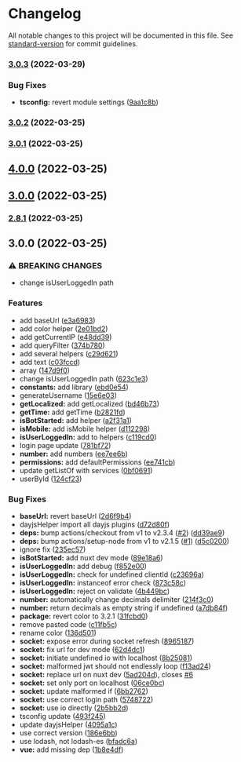 # Changelog

All notable changes to this project will be documented in this file. See [standard-version](https://github.com/conventional-changelog/standard-version) for commit guidelines.

### [3.0.3](https://github.com/sogebot/sogebot.dev/compare/v3.0.2...v3.0.3) (2022-03-29)


### Bug Fixes

* **tsconfig:** revert module settings ([9aa1c8b](https://github.com/sogebot/sogebot.dev/commit/9aa1c8b73634c1bcb9e8fec0f6c01b55ee2248b9))

### [3.0.2](https://github.com/sogebot/sogebot.dev/compare/v2.8.1...v3.0.2) (2022-03-25)

### [3.0.1](https://github.com/sogebot/sogebot.dev/compare/v4.0.0...v3.0.1) (2022-03-25)

## [4.0.0](https://github.com/sogebot/sogebot.dev/compare/v2.8.1...v4.0.0) (2022-03-25)

## [3.0.0](https://github.com/sogebot/sogebot.dev/compare/v2.8.1...v3.0.0) (2022-03-25)

### [2.8.1](https://github.com/sogebot/sogebot.dev/compare/v3.0.0...v2.8.1) (2022-03-25)

## 3.0.0 (2022-03-25)


### ⚠ BREAKING CHANGES

* change isUserLoggedIn path

### Features

* add baseUrl ([e3a6983](https://github.com/sogebot/sogebot.dev/commit/e3a6983c952305499bd084989bf05ff722896c12))
* add color helper ([2e01bd2](https://github.com/sogebot/sogebot.dev/commit/2e01bd28228697e68eb2ab5f36281e8f715b16a6))
* add getCurrentIP ([e48dd39](https://github.com/sogebot/sogebot.dev/commit/e48dd394aa4349d82849f6cc3839361e88294d72))
* add queryFilter ([374b780](https://github.com/sogebot/sogebot.dev/commit/374b7801c767aa0c55ca17106dfe5d9412566934))
* add several helpers ([c29d621](https://github.com/sogebot/sogebot.dev/commit/c29d621904f3d7ba7944ac3adc5e212b1ef918d4))
* add text ([c03fccd](https://github.com/sogebot/sogebot.dev/commit/c03fccd04e1145decf7b9b21fc6421ac5fd39acb))
* array ([147d9f0](https://github.com/sogebot/sogebot.dev/commit/147d9f05bd422db27992ce0203e016d6c1cfb546))
* change isUserLoggedIn path ([623c1e3](https://github.com/sogebot/sogebot.dev/commit/623c1e341b6fec4612ecfb16f430d9c88815739b))
* **constants:** add library ([ebd0e54](https://github.com/sogebot/sogebot.dev/commit/ebd0e540f6a27b7a85be2ded0a9b38d969dba2e2))
* generateUsername ([15e6e03](https://github.com/sogebot/sogebot.dev/commit/15e6e036a96424b53807a2bd075393fcfdc740c2))
* **getLocalized:** add getLocalized ([bd46b73](https://github.com/sogebot/sogebot.dev/commit/bd46b73f639e43688eb73c75b6adcc35f460950e))
* **getTime:** add getTime ([b2821fd](https://github.com/sogebot/sogebot.dev/commit/b2821fd716cde7cc741d03636cb5b25da041745f))
* **isBotStarted:** add helper ([a2f31a1](https://github.com/sogebot/sogebot.dev/commit/a2f31a193f6c34fb3818f5b7339d12e80fa2c2f5))
* **isMobile:** add isMobile helper ([d112298](https://github.com/sogebot/sogebot.dev/commit/d1122982fbcd43af7942590898b4292653a157f4))
* **isUserLoggedIn:** add to helpers ([c119cd0](https://github.com/sogebot/sogebot.dev/commit/c119cd0e954ade4d1d705da11ff1d3b9f5726462))
* login page update ([781bf72](https://github.com/sogebot/sogebot.dev/commit/781bf72b4f039157bf156dc0ef2d2db8d875ffd2))
* **number:** add numbers ([ee7ee6b](https://github.com/sogebot/sogebot.dev/commit/ee7ee6b7911d0790fe21acc46001ec534e779b8f))
* **permissions:** add defaultPermissions ([ee741cb](https://github.com/sogebot/sogebot.dev/commit/ee741cb376cc294647ffeb75855e79dd2d910d97))
* update getListOf with services ([0bf0691](https://github.com/sogebot/sogebot.dev/commit/0bf069111f001a07540ea9ea9192cd9297612d7a))
* userById ([124cf23](https://github.com/sogebot/sogebot.dev/commit/124cf232ab62432c322fc47559248d6a2a8d4492))


### Bug Fixes

* **baseUrl:** revert baseUrl ([2d6f9b4](https://github.com/sogebot/sogebot.dev/commit/2d6f9b427353a9c39914964bc3f6f610b27f5ace))
* dayjsHelper import all dayjs plugins ([d72d80f](https://github.com/sogebot/sogebot.dev/commit/d72d80f69547c8564b947728ee87b4fe3c189389))
* **deps:** bump actions/checkout from v1 to v2.3.4 ([#2](https://github.com/sogebot/sogebot.dev/issues/2)) ([dd39ae9](https://github.com/sogebot/sogebot.dev/commit/dd39ae933a55d6917b7b2bd219673404337f979f))
* **deps:** bump actions/setup-node from v1 to v2.1.5 ([#1](https://github.com/sogebot/sogebot.dev/issues/1)) ([d5c0200](https://github.com/sogebot/sogebot.dev/commit/d5c0200041e3aee053d2f163d194b88ef1038a67))
* ignore fix ([235ec57](https://github.com/sogebot/sogebot.dev/commit/235ec571524ff6ee970b11cf6cb65cd27767b84f))
* **isBotStarted:** add nuxt dev mode ([89e18a6](https://github.com/sogebot/sogebot.dev/commit/89e18a6c895c28e842e8e16ffa4f55e10e727957))
* **isUserLoggedIn:** add debug ([f852e00](https://github.com/sogebot/sogebot.dev/commit/f852e00820defee5f18fc5f2dcd9354a1e88937d))
* **isUserLoggedIn:** check for undefined clientId ([c23696a](https://github.com/sogebot/sogebot.dev/commit/c23696ab66de50e8f021da7584d9907cf398d04e))
* **isUserLoggedIn:** instanceof error check ([873c58c](https://github.com/sogebot/sogebot.dev/commit/873c58cf153037fba7b2b080552e349988d43d4e))
* **isUserLoggedIn:** reject on validate ([4b449bc](https://github.com/sogebot/sogebot.dev/commit/4b449bc85a30b02a8415608dc3b3caee5d516897))
* **number:** automatically change decimals delimiter ([214f3c0](https://github.com/sogebot/sogebot.dev/commit/214f3c063bf015782c70c46a7ef94375a3ff4a0f))
* **number:** return decimals as empty string if undefined ([a7db84f](https://github.com/sogebot/sogebot.dev/commit/a7db84f28a5002e60e574940caedaaa4a63dac80))
* **package:** revert color to 3.2.1 ([31fcbd0](https://github.com/sogebot/sogebot.dev/commit/31fcbd052b3078c8e40d322a41d203d09992578f))
* remove pasted code ([c11fb5c](https://github.com/sogebot/sogebot.dev/commit/c11fb5c4a2657d1225fd5c6cd68c248d989b59da))
* rename color ([136d501](https://github.com/sogebot/sogebot.dev/commit/136d501365479bfac7ba98cb1cc6bd775f1342fc))
* **socket:** expose error during socket refresh ([8965187](https://github.com/sogebot/sogebot.dev/commit/8965187e30f493e6947a80de906e252271f68251))
* **socket:** fix url for dev mode ([62d4dc1](https://github.com/sogebot/sogebot.dev/commit/62d4dc1f1261723a788a4f9a693378186fe2229f))
* **socket:** initiate undefined io with localhost ([8b25081](https://github.com/sogebot/sogebot.dev/commit/8b25081d27f129353fcf87c0ad84328a2b37461c))
* **socket:** malformed jwt should not endlessly loop ([f13ad24](https://github.com/sogebot/sogebot.dev/commit/f13ad2412dbf72f9e63a309f5011dbe8756af9ef))
* **socket:** replace url on nuxt dev ([5ad204d](https://github.com/sogebot/sogebot.dev/commit/5ad204d33e6755343fbf306db33604bb2f963997)), closes [#6](https://github.com/sogebot/sogebot.dev/issues/6)
* **socket:** set only port on localhost ([06ce0bc](https://github.com/sogebot/sogebot.dev/commit/06ce0bc43f7d560a42d1402f4977f1c35fc89a1a))
* **socket:** update malformed if ([6bb2762](https://github.com/sogebot/sogebot.dev/commit/6bb276235e6f2dfe397299524b6ef62e4b0bd520))
* **socket:** use correct login path ([5748722](https://github.com/sogebot/sogebot.dev/commit/57487224bc8c3b3a1b351e1c3a570e4c1ec5ffa0))
* **socket:** use io directly ([2b5bb2d](https://github.com/sogebot/sogebot.dev/commit/2b5bb2d1803826bdddd9839137bc9947ddf48f95))
* tsconfig update ([493f245](https://github.com/sogebot/sogebot.dev/commit/493f245c27ef477f6bde59850b6221fbae173cc4))
* update dayjsHelper ([4095a1c](https://github.com/sogebot/sogebot.dev/commit/4095a1c94ae3a2eacaf75d999a8156e5d1da4c5c))
* use correct version ([186e6bb](https://github.com/sogebot/sogebot.dev/commit/186e6bbc522146bd5aa5eb0bc8bb89632f0db85b))
* use lodash, not lodash-es ([bfadc6a](https://github.com/sogebot/sogebot.dev/commit/bfadc6ac0b7143621c44469c678ba5b07602f136))
* **vue:** add missing dep ([1b8e4df](https://github.com/sogebot/sogebot.dev/commit/1b8e4df9dc2e361c351c66cc612fe05171f375d2))
